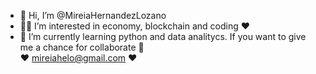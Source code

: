 - 👋 Hi, I’m @MireiaHernandezLozano
- 👩‍💻 I’m interested in economy, blockchain and coding ❤️ 
- 🌱 I’m currently learning python and data analitycs. If you want to give me a chance for collaborate 💌         
    ❤  mireiahelo@gmail.com  ❤
 

